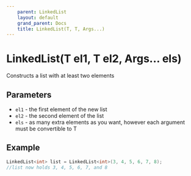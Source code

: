 ```yaml
---
    parent: LinkedList
    layout: default
    grand_parent: Docs
    title: LinkedList(T, T, Args...)
---
```


# LinkedList(T el1, T el2, Args... els)

Constructs a list with at least two elements

## Parameters

- `el1` - the first element of the new list
- `el2` - the second element of the list
- `els` - as many extra elements as you want, however each argument must be convertible to T

## Example

```cpp
LinkedList<int> list = LinkedList<int>(3, 4, 5, 6, 7, 8);
//list now holds 3, 4, 5, 6, 7, and 8
```
